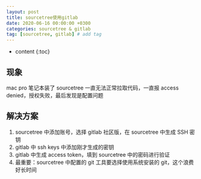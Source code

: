 ```yaml
---
layout: post
title: sourcetree使用gitlab
date: 2020-06-16 00:00:00 +0300
categories: sourcetree & gitlab
tag: [sourcetree, gitlab] # add tag
---
```


- content
  {:toc}

## 现象

mac pro 笔记本装了 sourcetree 一直无法正常拉取代码，一直报 access denied，授权失败，最后发现是配置问题

## 解决方案

1. sourcetree 中添加账号，选择 gitlab 社区版，在 sourcetree 中生成 SSH 密钥
2. gitlab 中 ssh keys 中添加刚才生成的密钥
3. gitlab 中生成 access token，填到 sourcetree 中的密码进行验证
4. 最重要：sourcetree 中配置的 git 工具要选择使用系统安装的 git，这个浪费好长时间
